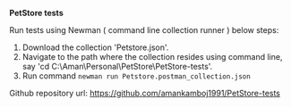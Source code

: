 **PetStore tests**

Run tests using Newman ( command line collection runner ) below steps:

1. Download the collection 'Petstore.json'.
2. Navigate to the path where the collection resides using command line, say 'cd C:\Aman\Personal\PetStore\PetStore-tests'.
3. Run command `newman run Petstore.postman_collection.json`

Github repository url: https://github.com/amankamboj1991/PetStore-tests